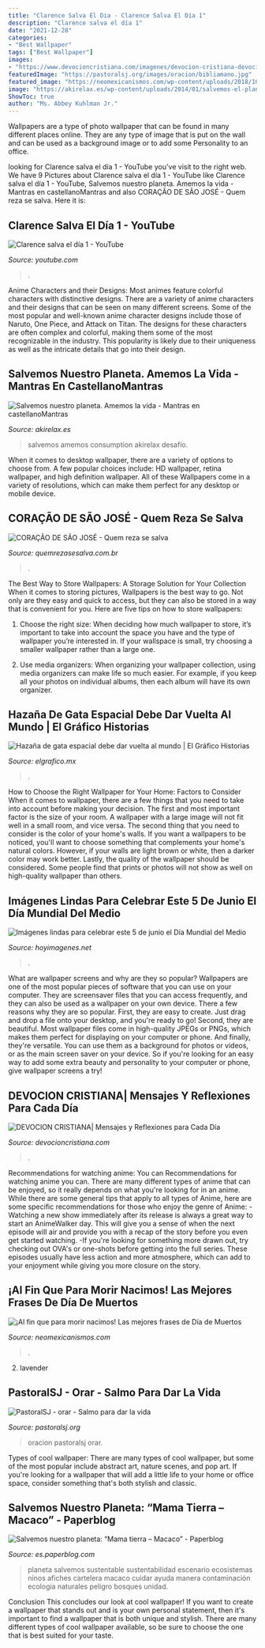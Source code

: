 ```yaml
---
title: "Clarence Salva El Dia - Clarence Salva El Día 1"
description: "Clarence salva el día 1"
date: "2021-12-28"
categories:
- "Best Wallpaper"
tags: ["Best Wallpaper"]
images:
- "https://www.devocioncristiana.com/imagenes/devocion-cristiana-devocionales-diarios.jpg"
featuredImage: "https://pastoralsj.org/images/oracion/bibliamano.jpg"
featured_image: "https://neomexicanismos.com/wp-content/uploads/2018/10/dia-de-muertos-frases-16.jpg"
image: "https://akirelax.es/wp-content/uploads/2014/01/salvemos-el-planeta-576x285.jpg"
ShowToc: true
author: "Ms. Abbey Kuhlman Jr."
---
```





Wallpapers are a type of photo wallpaper that can be found in many different places online. They are any type of image that is put on the wall and can be used as a background image or to add some Personality to an office.

	

		
looking for Clarence salva el día 1 - YouTube you've visit to the right web. We have 9 Pictures about Clarence salva el día 1 - YouTube like Clarence salva el día 1 - YouTube, Salvemos nuestro planeta. Amemos la vida - Mantras en castellanoMantras and also CORAÇÃO DE SÃO JOSÉ - Quem reza se salva. Here it is:
		
    
## Clarence Salva El Día 1 - YouTube

<img loading=lazy src="https://i.ytimg.com/vi/0OjH5F_HCQ4/maxresdefault.jpg" onerror="this.onerror=null;this.src='https://tse3.mm.bing.net/th?id=OIP.KGpuRCrdRtAlBAUblM51_QHaEK&amp;pid=15.1';" alt="Clarence salva el día 1 - YouTube">

_Source: youtube.com_

>. 

	

Anime Characters and their Designs: Most animes feature colorful characters with distinctive designs.
There are a variety of anime characters and their designs that can be seen on many different screens. Some of the most popular and well-known anime character designs include those of Naruto, One Piece, and Attack on Titan. The designs for these characters are often complex and colorful, making them some of the most recognizable in the industry. This popularity is likely due to their uniqueness as well as the intricate details that go into their design.

    
## Salvemos Nuestro Planeta. Amemos La Vida - Mantras En CastellanoMantras

<img loading=lazy src="https://akirelax.es/wp-content/uploads/2014/01/salvemos-el-planeta-576x285.jpg" onerror="this.onerror=null;this.src='https://tse1.mm.bing.net/th?id=OIP.rk6OB6I74t8SfiGjgvwBEgHaDq&amp;pid=15.1';" alt="Salvemos nuestro planeta. Amemos la vida - Mantras en castellanoMantras">

_Source: akirelax.es_

>salvemos amemos consumption akirelax desafío. 

	

When it comes to desktop wallpaper, there are a variety of options to choose from. A few popular choices include: HD wallpaper, retina wallpaper, and high definition wallpaper. All of these Wallpapers come in a variety of resolutions, which can make them perfect for any desktop or mobile device. 

    
## CORAÇÃO DE SÃO JOSÉ - Quem Reza Se Salva

<img loading=lazy src="https://quemrezasesalva.com.br/wp-content/uploads/2019/08/Coração-de-São-José.jpg" onerror="this.onerror=null;this.src='https://tse2.mm.bing.net/th?id=OIP.cpYU8yH6eEQjulRF1xNsaAHaK3&amp;pid=15.1';" alt="CORAÇÃO DE SÃO JOSÉ - Quem reza se salva">

_Source: quemrezasesalva.com.br_

>. 

	

The Best Way to Store Wallpapers: A Storage Solution for Your Collection
When it comes to storing pictures, Wallpapers is the best way to go. Not only are they easy and quick to access, but they can also be stored in a way that is convenient for you. Here are five tips on how to store wallpapers:
1) Choose the right size: When deciding how much wallpaper to store, it’s important to take into account the space you have and the type of wallpaper you’re interested in. If your wallspace is small, try choosing a smaller wallpaper rather than a large one.

2) Use media organizers: When organizing your wallpaper collection, using media organizers can make life so much easier. For example, if you keep all your photos on individual albums, then each album will have its own organizer.

    
## Hazaña De Gata Espacial Debe Dar Vuelta Al Mundo | El Gráfico Historias

<img loading=lazy src="https://www.elgrafico.mx/sites/default/files/2017/11/09/gatosph01_52152297.jpg" onerror="this.onerror=null;this.src='https://tse3.mm.bing.net/th?id=OIP.JVoCWJcY1DPDMixnNF1gogHaEK&amp;pid=15.1';" alt="Hazaña de gata espacial debe dar vuelta al mundo | El Gráfico Historias">

_Source: elgrafico.mx_

>. 

	

How to Choose the Right Wallpaper for Your Home: Factors to Consider
When it comes to wallpaper, there are a few things that you need to take into account before making your decision. The first and most important factor is the size of your room. A wallpaper with a large image will not fit well in a small room, and vice versa. 
The second thing that you need to consider is the color of your home's walls. If you want a wallpapers to be noticed, you'll want to choose something that complements your home's natural colors. However, if your walls are light brown or white, then a darker color may work better. 
Lastly, the quality of the wallpaper should be considered. Some people find that prints or photos will not show as well on high-quality wallpaper than others.

    
## Imágenes Lindas Para Celebrar Este 5 De Junio El Día Mundial Del Medio

<img loading=lazy src="https://hoyimagenes.net/wp-content/uploads/2016/06/DiaDelMedioAmbiente10.jpg" onerror="this.onerror=null;this.src='https://tse4.mm.bing.net/th?id=OIP.GAddbg6dBwyQL8l-5FpcygHaFj&amp;pid=15.1';" alt="Imágenes lindas para celebrar este 5 de junio el Día Mundial del Medio">

_Source: hoyimagenes.net_

>. 

	

What are wallpaper screens and why are they so popular?
Wallpapers are one of the most popular pieces of software that you can use on your computer. They are screensaver files that you can access frequently, and they can also be used as a wallpaper on your own device. There a few reasons why they are so popular. First, they are easy to create. Just drag and drop a file onto your desktop, and you're ready to go! Second, they are beautiful. Most wallpaper files come in high-quality JPEGs or PNGs, which makes them perfect for displaying on your computer or phone. And finally, they're versatile. You can use them as a background for photos or videos, or as the main screen saver on your device. So if you're looking for an easy way to add some extra beauty and personality to your computer or phone, give wallpaper screens a try!

    
## DEVOCION CRISTIANA| Mensajes Y Reflexiones Para Cada Día

<img loading=lazy src="https://www.devocioncristiana.com/imagenes/devocion-cristiana-devocionales-diarios.jpg" onerror="this.onerror=null;this.src='https://tse4.mm.bing.net/th?id=OIP.7HEX5LgYihKuMjGn-uK-DQHaEK&amp;pid=15.1';" alt="DEVOCION CRISTIANA| Mensajes y Reflexiones para Cada Día">

_Source: devocioncristiana.com_

>. 

	

Recommendations for watching anime: You can
Recommendations for watching anime you can. There are many different types of anime that can be enjoyed, so it really depends on what you're looking for in an anime. While there are some general tips that apply to all types of Anime, here are some specific recommendations for those who enjoy the genre of Anime: 
-Watching a new show immediately after its release is always a great way to start an AnimeWalker day. This will give you a sense of when the next episode will air and provide you with a recap of the story before you even get started watching. 
-If you're looking for something more drawn out, try checking out OVA's or one-shots before getting into the full series. These episodes usually have less action and more atmosphere, which can add to your enjoyment while giving you more closure on the story.

    
## ¡Al Fin Que Para Morir Nacimos! Las Mejores Frases De Día De Muertos

<img loading=lazy src="https://neomexicanismos.com/wp-content/uploads/2018/10/dia-de-muertos-frases-16.jpg" onerror="this.onerror=null;this.src='https://tse3.mm.bing.net/th?id=OIP.nWbxRyE9QyO-mOvJV7lB1AHaLc&amp;pid=15.1';" alt="¡Al fin que para morir nacimos! Las mejores frases de Día de Muertos">

_Source: neomexicanismos.com_

>. 

	

2. lavender 

    
## PastoralSJ - Orar - Salmo Para Dar La Vida

<img loading=lazy src="https://pastoralsj.org/images/oracion/bibliamano.jpg" onerror="this.onerror=null;this.src='https://tse2.mm.bing.net/th?id=OIP.5dOz-G4tmjppbhOBuKeWQwHaE8&amp;pid=15.1';" alt="PastoralSJ - orar - Salmo para dar la vida">

_Source: pastoralsj.org_

>oracion pastoralsj orar. 

	

Types of cool wallpaper:
There are many types of cool wallpaper, but some of the most popular include abstract art, nature scenes, and pop art. If you're looking for a wallpaper that will add a little life to your home or office space, consider something that's both stylish and classic.

    
## Salvemos Nuestro Planeta: “Mama Tierra – Macaco” - Paperblog

<img loading=lazy src="https://m1.paperblog.com/i/149/1493920/salvemos-nuestro-planeta-mama-tierra-macaco-T-09CCqZ.jpeg" onerror="this.onerror=null;this.src='https://tse2.mm.bing.net/th?id=OIP.SSYdy2S-kkAJPqq1qaLEhQAAAA&amp;pid=15.1';" alt="Salvemos nuestro planeta: “Mama tierra – Macaco” - Paperblog">

_Source: es.paperblog.com_

>planeta salvemos sustentable sustentabilidad escenario ecosistemas ninos afiches cartelera macaco cuidar ayuda manera contaminación ecologia naturales peligro bosques unidad. 

	

Conclusion
This concludes our look at cool wallpaper! If you want to create a wallpaper that stands out and is your own personal statement, then it's important to find a wallpaper that is both unique and stylish. There are many different types of cool wallpaper available, so be sure to choose the one that is best suited for your taste.

